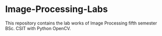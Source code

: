 # Image-Processing-Labs
This repository contains the lab works of Image Processing fifth semester BSc. CSIT with Python OpenCV.
